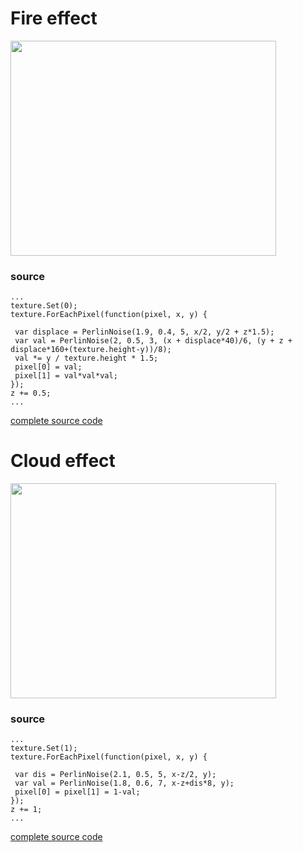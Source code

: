 

# Fire effect #

<a href='http://www.youtube.com/watch?feature=player_embedded&v=vuOxQFvQwLU' target='_blank'><img src='http://img.youtube.com/vi/vuOxQFvQwLU/0.jpg' width='425' height=344 /></a>

### source ###
```
...
texture.Set(0);
texture.ForEachPixel(function(pixel, x, y) {

 var displace = PerlinNoise(1.9, 0.4, 5, x/2, y/2 + z*1.5);
 var val = PerlinNoise(2, 0.5, 3, (x + displace*40)/6, (y + z + displace*160+(texture.height-y))/8);
 val *= y / texture.height * 1.5;
 pixel[0] = val;
 pixel[1] = val*val*val;
});
z += 0.5;
...
```

[complete source code](http://code.google.com/p/jslibs/source/browse/trunk/src/jsprotex/debug.js#1)

# Cloud effect #

<a href='http://www.youtube.com/watch?feature=player_embedded&v=3zQyFeR70ss' target='_blank'><img src='http://img.youtube.com/vi/3zQyFeR70ss/0.jpg' width='425' height=344 /></a>

### source ###
```
...
texture.Set(1);
texture.ForEachPixel(function(pixel, x, y) {

 var dis = PerlinNoise(2.1, 0.5, 5, x-z/2, y);
 var val = PerlinNoise(1.8, 0.6, 7, x-z+dis*8, y);
 pixel[0] = pixel[1] = 1-val;
});
z += 1;
...
```

[complete source code](http://code.google.com/p/jslibs/source/browse/trunk/src/jsprotex/debug.js#1)